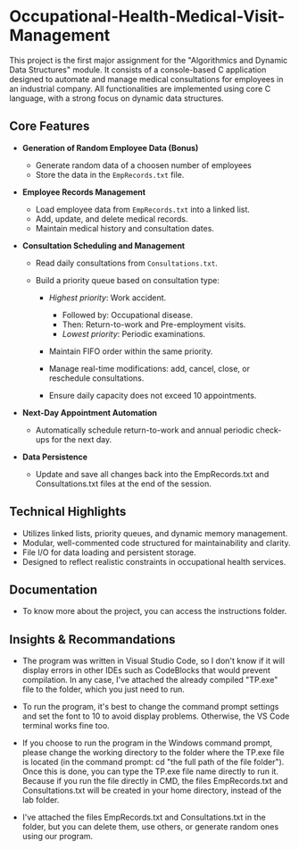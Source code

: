 # Occupational-Health-Medical-Visit-Management
This project is the first major assignment for the "Algorithmics and Dynamic Data Structures" module. It consists of a console-based C application designed to automate and manage medical consultations for employees in an industrial company. All functionalities are implemented using core C language, with a strong focus on dynamic data structures.

## Core Features
* **Generation of Random Employee Data (Bonus)**

	* Generate random data of a choosen number of employees
 	* Store the data in the `EmpRecords.txt` file. 

* **Employee Records Management**
  
	* Load employee data from `EmpRecords.txt` into a linked list.
	* Add, update, and delete medical records.
  	* Maintain medical history and consultation dates.
 
* **Consultation Scheduling and Management**

	* Read daily consultations from `Consultations.txt`.
 	* Build a priority queue based on consultation type:
    
		* *Highest priority*: Work accident.
    		* Followed by: Occupational disease.
      		* Then: Return-to-work and Pre-employment visits.
        	* *Lowest priority*: Periodic examinations.
  
        * Maintain FIFO order within the same priority.
        * Manage real-time modifications: add, cancel, close, or reschedule consultations.
        * Ensure daily capacity does not exceed 10 appointments.

* **Next-Day Appointment Automation**

	* Automatically schedule return-to-work and annual periodic check-ups for the next day.
 
* **Data Persistence**

	* Update and save all changes back into the EmpRecords.txt and Consultations.txt files at the end of the session.

## Technical Highlights
* Utilizes linked lists, priority queues, and dynamic memory management.
* Modular, well-commented code structured for maintainability and clarity.
* File I/O for data loading and persistent storage.
* Designed to reflect realistic constraints in occupational health services.

## Documentation
* To know more about the project, you can access the instructions folder.

## Insights & Recommandations

* The program was written in Visual Studio Code, so I don't know if it will display errors in other IDEs such as CodeBlocks that would prevent compilation. In any case, I've attached the already compiled "TP.exe" file to the folder, which you just need to run.

* To run the program, it's best to change the command prompt settings and set the font to 10 to avoid display problems. Otherwise, the VS Code terminal works fine too.

* If you choose to run the program in the Windows command prompt, please change the working directory to the folder where the TP.exe file is located (in the command prompt: cd "the full path of the file folder"). Once this is done, you can type the TP.exe file name directly to run it. Because if you run the file directly in CMD, the files EmpRecords.txt and Consultations.txt will be created in your home directory,
instead of the lab folder.

* I've attached the files EmpRecords.txt and Consultations.txt in the folder, but you can delete them, use others, or generate random ones using our program.
